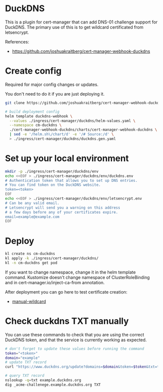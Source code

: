 
# DuckDNS

This is a plugin for cert-manager that can add DNS-01 challenge support for DuckDNS.
The primary use of this is to get wildcard certificated from letsencrypt.

References:
- https://github.com/joshuakraitberg/cert-manager-webhook-duckdns

# Create config

Required for major config changes or updates.

You don't need to do it if you are just deploying it.

```bash
git clone https://github.com/joshuakraitberg/cert-manager-webhook-duckdns.git

# build deployment config
helm template duckdns-webhook \
  --values ./ingress/cert-manager/duckdns/helm-values.yaml \
  --namespace cm-duckdns \
  ./cert-manager-webhook-duckdns/charts/cert-manager-webhook-duckdns \
  | sed -e '/helm.sh\/chart/d' -e '/# Source:/d' \
  > ./ingress/cert-manager/duckdns/duckdns.gen.yaml
```

# Set up your local environment

```bash
mkdir -p ./ingress/cert-manager/duckdns/env
echo <<EOF > ./ingress/cert-manager/duckdns/env/duckdns.env
# Authentication token that allows you to set up DNS entries.
# You can find token on the DuckDNS website.
token=<token>
EOF
echo <<EOF > ./ingress/cert-manager/duckdns/env/letsencrypt.env
# Can be any valid email.
# Letsencrypt will send you a warning on this address
# a few days before any of your certificates expire.
email=example@example.com
EOF
```

# Deploy

```bash
kl create ns cm-duckdns
kl apply -k ./ingress/cert-manager/duckdns/
kl -n cm-duckdns get pod
```

If you want to change namespace, change it in the helm template command.
Kustomize doesn't change namespace of ClusterRoleBinding and in cert-manager.io/inject-ca-from annotation.

After deployment you can go here to test certificate creation:
- [manual-wildcard](../../manual-wildcard/readme.md)

# Check duckdns TXT manually

You can use these commands to check that you are using the correct DuckDNS token,
and that the service is currently working as expected.

```bash
# don't forget to update these values before running the command
token="<token>"
domain="example"
# update TXT record
curl "https://www.duckdns.org/update?domains=$domain&token=$token&txt=test-2-txt-value"

# query TXT record
nslookup -q=txt example.duckdns.org
dig _acme-challenege.example.duckdns.org TXT
```
